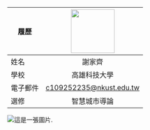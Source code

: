 |      履歷        |<img src="https://avatars.githubusercontent.com/u/22648375?v=4" width=100 height=100/>|
| ---------------- |:-----------------------------:|
| 姓名             | 謝家齊                 |
| 學校             | 高雄科技大學                  |
| 電子郵件         |c109252235@nkust.edu.tw          |
| 選修             | 智慧城市導論                  |
![這是一張圖片.](http://s05.calm9.com/qrcode/2024-04/LOQOZU6W6V.png)
